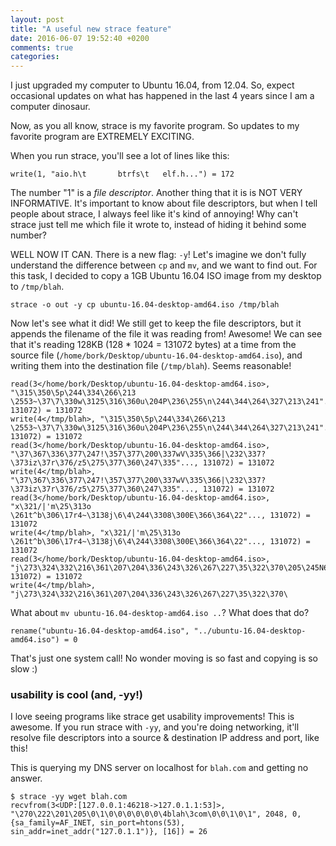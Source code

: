 ```yaml
---
layout: post
title: "A useful new strace feature"
date: 2016-06-07 19:52:40 +0200
comments: true
categories: 
---
```


I just upgraded my computer to Ubuntu 16.04, from 12.04. So, expect occasional updates on what has happened in the last 4 years since I am a computer dinosaur.

Now, as you all know, strace is my favorite program. So updates to my favorite program are EXTREMELY EXCITING.

When you run strace, you'll see a lot of lines like this:

```
write(1, "aio.h\t       btrfs\t   elf.h...") = 172
```

The number "1" is a *file descriptor*. Another thing that it is is NOT VERY INFORMATIVE. It's important to know about file descriptors, but when I tell people about strace, I always feel like it's kind of annoying! Why can't strace just tell me which file it wrote to, instead of hiding it behind some number?

WELL NOW IT CAN. There is a new flag: `-y`! Let's imagine we don't fully understand the difference between `cp` and `mv`, and we want to find out. For this task, I decided to copy a 1GB Ubuntu 16.04 ISO image from my desktop to `/tmp/blah`.

```
strace -o out -y cp ubuntu-16.04-desktop-amd64.iso /tmp/blah 
```

Now let's see what it did! We still get to keep the file descriptors, but it appends the filename of the file it was reading from! Awesome! We can see that it's reading 128KB (128 * 1024 = 131072 bytes) at a time from the source file (`/home/bork/Desktop/ubuntu-16.04-desktop-amd64.iso`), and writing them into the destination file (`/tmp/blah`). Seems reasonable!

```
read(3</home/bork/Desktop/ubuntu-16.04-desktop-amd64.iso>, "\315\350\5p\244\334\266\213 \2553~\37\7\330w\3125\316\360u\204P\236\255\n\244\344\264\327\213\241"..., 131072) = 131072
write(4</tmp/blah>, "\315\350\5p\244\334\266\213 \2553~\37\7\330w\3125\316\360u\204P\236\255\n\244\344\264\327\213\241"..., 131072) = 131072
read(3</home/bork/Desktop/ubuntu-16.04-desktop-amd64.iso>, "\37\367\336\377\247!\357\377\200\337wV\335\366|\232\337?\373iz\37r\376/z5\275\377\360\247\335"..., 131072) = 131072
write(4</tmp/blah>, "\37\367\336\377\247!\357\377\200\337wV\335\366|\232\337?\373iz\37r\376/z5\275\377\360\247\335"..., 131072) = 131072
read(3</home/bork/Desktop/ubuntu-16.04-desktop-amd64.iso>, "x\321/|'m\25\313o \261t^b\306\17r4~\3138j\6\4\244\3308\300E\366\364\22"..., 131072) = 131072
write(4</tmp/blah>, "x\321/|'m\25\313o \261t^b\306\17r4~\3138j\6\4\244\3308\300E\366\364\22"..., 131072) = 131072
read(3</home/bork/Desktop/ubuntu-16.04-desktop-amd64.iso>, "j\273\324\332\216\361\207\204\336\243\326\267\227\35\322\370\205\245N6+\211h\246\215\32k\336\0\r\320."..., 131072) = 131072
write(4</tmp/blah>, "j\273\324\332\216\361\207\204\336\243\326\267\227\35\322\370\
```

What about `mv ubuntu-16.04-desktop-amd64.iso ..`?  What does that do?

```
rename("ubuntu-16.04-desktop-amd64.iso", "../ubuntu-16.04-desktop-amd64.iso") = 0
```

That's just one system call! No wonder moving is so fast and copying is so slow :)

### usability is cool (and, -yy!)

I love seeing programs like strace get usability improvements! This is awesome. If you run strace with `-yy`, and you're doing networking, it'll resolve file descriptors into a source & destination IP address and port, like this!

This is querying my DNS server on localhost for `blah.com` and getting no answer.

```
$ strace -yy wget blah.com
recvfrom(3<UDP:[127.0.0.1:46218->127.0.1.1:53]>, "\270\222\201\205\0\1\0\0\0\0\0\0\4blah\3com\0\0\1\0\1", 2048, 0, {sa_family=AF_INET, sin_port=htons(53), sin_addr=inet_addr("127.0.1.1")}, [16]) = 26
```